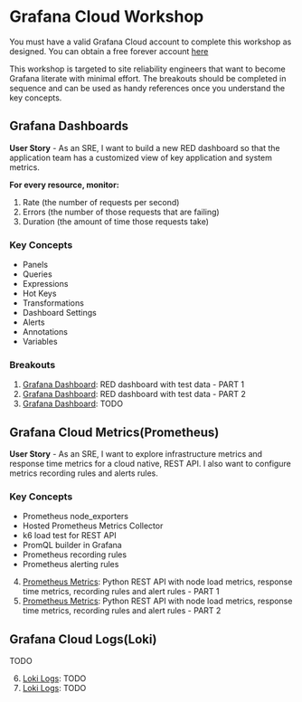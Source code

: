 # Grafana Cloud Workshop
You must have a valid Grafana Cloud account to complete this 
workshop as designed. You can obtain a free forever account 
[here](https://grafana.com/auth/sign-up/create-user?pg=hp&plcmt=hero-btn1&cta=create-free-account) 

This workshop is targeted to site reliability engineers that want to become 
Grafana literate with minimal effort. The breakouts should be completed
in sequence and can be used as handy references once you understand the 
key concepts.

## Grafana Dashboards
**User Story** - As an SRE, I want to build a new RED dashboard so that the application team has a customized view of 
key application and system metrics. 

**For every resource, monitor:**

1. Rate (the number of requests per second)
2. Errors (the number of those requests that are failing)
3. Duration (the amount of time those requests take)

### Key Concepts
* Panels 
* Queries
* Expressions
* Hot Keys
* Transformations
* Dashboard Settings
* Alerts
* Annotations
* Variables

### Breakouts
1. [Grafana Dashboard](breakout1/README.md): RED dashboard with test data - PART 1
2. [Grafana Dashboard](breakout2/README.md): RED dashboard with test data - PART 2
3. [Grafana Dashboard](todo): TODO

## Grafana Cloud Metrics(Prometheus)
**User Story** - As an SRE, I want to explore infrastructure metrics and response time metrics for a cloud native, 
REST API. I also want to configure metrics recording rules and alerts rules. 

### Key Concepts
* Prometheus node_exporters
* Hosted Prometheus Metrics Collector
* k6 load test for REST API
* PromQL builder in Grafana
* Prometheus recording rules
* Prometheus alerting rules

4. [Prometheus Metrics](breakout4/README.md): Python REST API with node load metrics, response time metrics, recording rules and alert rules - PART 1
5. [Prometheus Metrics](breakout5/README.md): Python REST API with node load metrics, response time metrics, recording rules and alert rules - PART 2

## Grafana Cloud Logs(Loki)
TODO

6. [Loki Logs](todo): TODO
7. [Loki Logs](todo): TODO